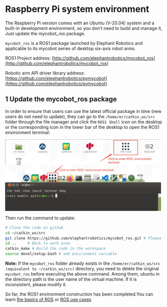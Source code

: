 # Raspberry Pi system environment

The Raspberry Pi version comes with an Ubuntu (V-20.04) system and a built-in development environment, so you don’t need to build and manage it, Just update the mycobot_ros package.

`mycobot_ros` is a ROS1 package launched by Elephant Robotics and applicable to its mycobot series of desktop six-axis robot arms.

ROS1 Project address: [http://github.com/elephantrobotics/mycobot_ros](http://github.com/elephantrobotics/mycobot_ros)

Robotic arm API driver library address: [https://github.com/elephantrobotics/pymycobot](https://github.com/elephantrobotics/pymycobot)

## 1 Update the mycobot_ros package

In order to ensure that users can use the latest official package in time (new users do not need to update), they can go to the `/home/er/catkin_ws/src` folder through the file manager and click the `ROS1 Shell` icon on the desktop or the corresponding icon in the lower bar of the desktop to open the ROS1 environment terminal:

<img src =../../../resources/11-ApplicationBaseROS/12.1.4-1.jpg
width ="500"  align = "center">
<img src =../../../resources/11-ApplicationBaseROS/12.1.4-2.jpg
width ="500"  align = "center">
<img src =../../../resources/11-ApplicationBaseROS/12.1.4-3.jpg
width ="500"  align = "center">

Then run the command to update:

```bash
# Clone the code on github
cd ~/catkin_ws/src
git clone https://github.com/elephantrobotics/mycobot_ros.git # Please check the attention section below before deciding whether to execute this command
cd ..     # Back to work area
catkin_make # Build the code in the workspace
source devel/setup.bash # add environment variable
```

**Note:** If the `mycobot_ros` folder already exists in the `/home/er/catkin_ws/src (equivalent to ~/catkin_ws/src)` directory, you need to delete the original `mycobot_ros` before executing the above command. Among them, ubuntu in the directory path is the user name of the virtual machine. If it is inconsistent, please modify it.

So far, the ROS1 environment construction has been completed.You can learn [the basics of ROS](11.1.2.2-ROS基础.md) or [ROS use cases](11.1.2.4-基础功能.md)

